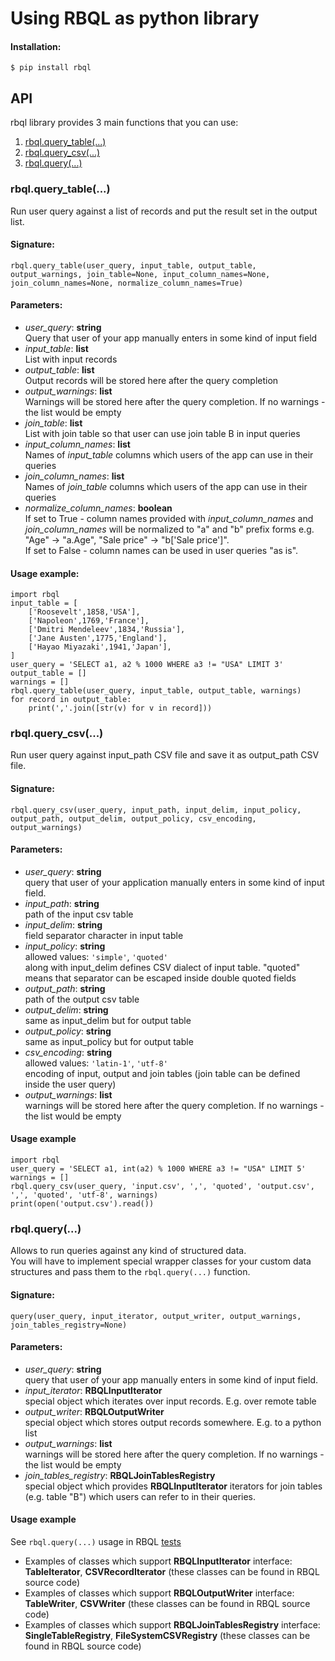 # Using RBQL as python library


#### Installation:
```
$ pip install rbql
```

## API

rbql library provides 3 main functions that you can use:  

1. [rbql.query_table(...)](#rbqlquery_table)  
2. [rbql.query_csv(...)](#rbqlquery_csv)  
3. [rbql.query(...)](#rbqlquery)  


### rbql.query_table(...)

Run user query against a list of records and put the result set in the output list.  

#### Signature:  
  
`rbql.query_table(user_query, input_table, output_table, output_warnings, join_table=None, input_column_names=None, join_column_names=None, normalize_column_names=True)`


#### Parameters: 
* _user_query_: **string**  
  Query that user of your app manually enters in some kind of input field  
* _input_table_: **list**  
  List with input records  
* _output_table_: **list**  
  Output records will be stored here after the query completion
* _output_warnings_: **list**  
  Warnings will be stored here after the query completion. If no warnings - the list would be empty
* _join_table_: **list**  
  List with join table so that user can use join table B in input queries  
* _input_column_names_: **list**  
  Names of _input_table_ columns which users of the app can use in their queries
* _join_column_names_: **list**  
  Names of _join_table_ columns which users of the app can use in their queries
* _normalize_column_names_: **boolean**  
  If set to True - column names provided with _input_column_names_ and _join_column_names_ will be normalized to "a" and "b" prefix forms e.g. "Age" -> "a.Age", "Sale price" -> "b['Sale price']".  
  If set to False - column names can be used in user queries "as is".  


#### Usage example:
```
import rbql
input_table = [
    ['Roosevelt',1858,'USA'],
    ['Napoleon',1769,'France'],
    ['Dmitri Mendeleev',1834,'Russia'],
    ['Jane Austen',1775,'England'],
    ['Hayao Miyazaki',1941,'Japan'],
]
user_query = 'SELECT a1, a2 % 1000 WHERE a3 != "USA" LIMIT 3'
output_table = []
warnings = []
rbql.query_table(user_query, input_table, output_table, warnings)
for record in output_table:
    print(','.join([str(v) for v in record]))
```



### rbql.query_csv(...)

Run user query against input_path CSV file and save it as output_path CSV file.  

#### Signature:  
  
`rbql.query_csv(user_query, input_path, input_delim, input_policy, output_path, output_delim, output_policy, csv_encoding, output_warnings)`  
  
#### Parameters:
* _user_query_: **string**  
  query that user of your application manually enters in some kind of input field.  
* _input_path_: **string**  
  path of the input csv table  
* _input_delim_: **string**  
  field separator character in input table  
* _input_policy_: **string**  
  allowed values: `'simple'`, `'quoted'`  
  along with input_delim defines CSV dialect of input table. "quoted" means that separator can be escaped inside double quoted fields  
* _output_path_: **string**  
  path of the output csv table  
* _output_delim_: **string**  
  same as input_delim but for output table  
* _output_policy_: **string**  
  same as input_policy but for output table  
* _csv_encoding_: **string**  
  allowed values: `'latin-1'`, `'utf-8'`  
  encoding of input, output and join tables (join table can be defined inside the user query)  
* _output_warnings_: **list**  
  warnings will be stored here after the query completion. If no warnings - the list would be empty


#### Usage example

```
import rbql
user_query = 'SELECT a1, int(a2) % 1000 WHERE a3 != "USA" LIMIT 5'
warnings = []
rbql.query_csv(user_query, 'input.csv', ',', 'quoted', 'output.csv', ',', 'quoted', 'utf-8', warnings)
print(open('output.csv').read())
```


### rbql.query(...)

Allows to run queries against any kind of structured data.  
You will have to implement special wrapper classes for your custom data structures and pass them to the `rbql.query(...)` function.  

#### Signature:
  
`query(user_query, input_iterator, output_writer, output_warnings, join_tables_registry=None)`  
  
#### Parameters:
* _user_query_: **string**  
  query that user of your app manually enters in some kind of input field.  
* _input_iterator_:  **RBQLInputIterator**  
  special object which iterates over input records. E.g. over remote table  
* _output_writer_:  **RBQLOutputWriter**  
  special object which stores output records somewhere. E.g. to a python list  
* _output_warnings_: **list**  
  warnings will be stored here after the query completion. If no warnings - the list would be empty
* _join_tables_registry_: **RBQLJoinTablesRegistry**  
  special object which provides **RBQLInputIterator** iterators for join tables (e.g. table "B") which users can refer to in their queries.  


#### Usage example
See `rbql.query(...)` usage in RBQL [tests](https://github.com/mechatroner/RBQL/blob/master/test/test_rbql.py)  
* Examples of classes which support **RBQLInputIterator** interface: **TableIterator**, **CSVRecordIterator** (these classes can be found in RBQL source code)
* Examples of classes which support **RBQLOutputWriter** interface: **TableWriter**, **CSVWriter** (these classes can be found in RBQL source code)
* Examples of classes which support **RBQLJoinTablesRegistry** interface: **SingleTableRegistry**, **FileSystemCSVRegistry** (these classes can be found in RBQL source code)
